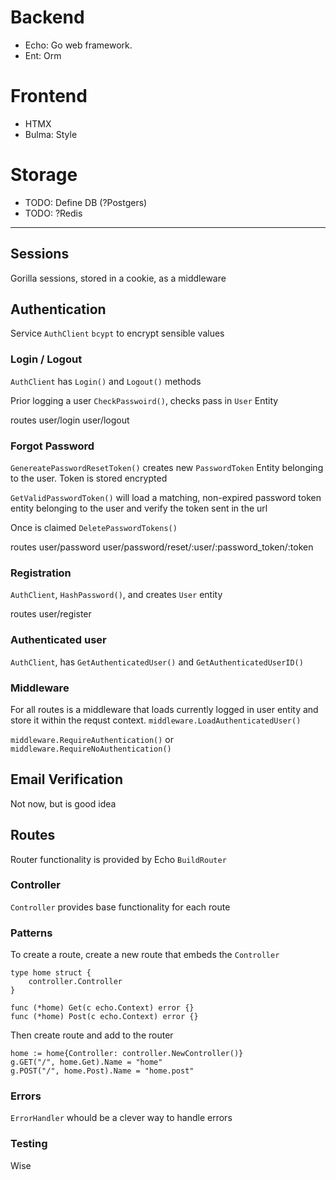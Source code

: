 # Backend

- Echo: Go web framework.
- Ent: Orm

# Frontend

- HTMX
- Bulma: Style

# Storage

- TODO: Define DB (?Postgers)
- TODO: ?Redis

---

## Sessions

Gorilla sessions, stored in a cookie, as a middleware

## Authentication

Service `AuthClient`
`bcypt` to encrypt sensible values

### Login / Logout

`AuthClient` has `Login()` and `Logout()` methods

Prior logging a user `CheckPasswoird()`, checks pass in `User` Entity

routes user/login user/logout

### Forgot Password

`GenereatePasswordResetToken()` creates new `PasswordToken` Entity belonging
to the user. Token is stored encrypted

`GetValidPasswordToken()` will load a matching, non-expired password token
entity belonging to the user and verify the token sent in the url

Once is claimed `DeletePasswordTokens()`

routes user/password user/password/reset/:user/:password_token/:token

### Registration

`AuthClient`, `HashPassword()`, and creates `User` entity

routes user/register

### Authenticated user

`AuthClient`, has `GetAuthenticatedUser()` and `GetAuthenticatedUserID()`

### Middleware

For all routes is a middleware that loads currently logged in user entity
and store it within the requst context. `middleware.LoadAuthenticatedUser()`

`middleware.RequireAuthentication()` or `middleware.RequireNoAuthentication()`

## Email Verification

Not now, but is good idea

## Routes

Router functionality is provided by Echo
`BuildRouter`

### Controller

`Controller` provides base functionality for each route

### Patterns

To create a route, create a new route that embeds the `Controller`

    type home struct {
        controller.Controller
    }

    func (*home) Get(c echo.Context) error {}
    func (*home) Post(c echo.Context) error {}

Then create route and add to the router

    home := home{Controller: controller.NewController()}
    g.GET("/", home.Get).Name = "home"
    g.POST("/", home.Post).Name = "home.post"


### Errors

`ErrorHandler` whould be a clever way to handle errors

### Testing

Wise
